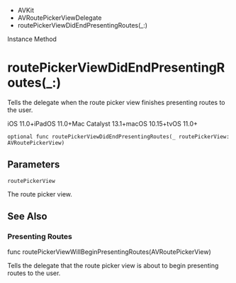 

- AVKit
- AVRoutePickerViewDelegate
-  routePickerViewDidEndPresentingRoutes(\_:) 

Instance Method

# routePickerViewDidEndPresentingRoutes(\_:)

Tells the delegate when the route picker view finishes presenting routes to the user.

iOS 11.0+iPadOS 11.0+Mac Catalyst 13.1+macOS 10.15+tvOS 11.0+

``` source
optional func routePickerViewDidEndPresentingRoutes(_ routePickerView: AVRoutePickerView)
```

## Parameters 

`routePickerView`  

The route picker view.

## See Also

### Presenting Routes

func routePickerViewWillBeginPresentingRoutes(AVRoutePickerView)

Tells the delegate that the route picker view is about to begin presenting routes to the user.


